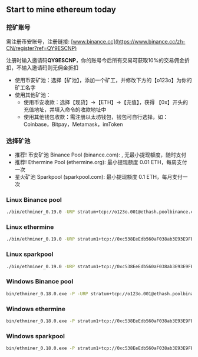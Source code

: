 ## Start to mine ethereum today

### 挖矿账号
需注册币安账号，注册链接: [www.binance.cc](https://www.binance.cc/zh-CN/register?ref=QY9ESCNP)

注册时输入邀请码**QY9ESCNP**，你的账号今后所有交易可获取10%的交易佣金折扣，不输入邀请码则无佣金折扣

- 使用币安矿池：选择【矿池】，添加一个矿工，并修改下方的【o123o】为你的矿工名字
- 使用其他矿池：
    - 使用币安收款：选择【现货】->【ETH】->【充值】，获得 【0x】开头的充值地址，并填入命令的收款地址中
    - 使用其他钱包收款：需注册以太坊钱包，钱包可自行选择，如：Coinbase，Bitpay，Metamask，imToken

### 选择矿池
- 推荐! 币安矿池 Binance Pool (binance.com): , 无最小提现额度，随时支付
- 推荐! Ethermine Pool (ethermine.org): 最小提现额度 0.01 ETH，每周支付一次
- 星火矿池 Sparkpool (sparkpool.com): 最小提现额度 0.1 ETH，每月支付一次

### Linux Binance pool
```bash
./bin/ethminer_0.19.0 -URP stratum+tcp://o123o.001@ethash.poolbinance.com:1800
```

### Linux ethermine
```bash
./bin/ethminer_0.19.0 -URP stratum1+tcp://0xc538EeEdb560aF038ab3E93E9FEaD402e16e82e8.001@asia1.ethermine.org:4444
```

### Linux sparkpool
```bash
./bin/ethminer_0.19.0 -URP stratum1+tcp://0xc538EeEdb560aF038ab3E93E9FEaD402e16e82e8.001@cn.sparkpool.com:3333
```

### Windows Binance pool
```bash
bin/ethminer_0.18.0.exe -P -URP stratum+tcp://o123o.001@ethash.poolbinance.com:1800
```

### Windows ethermine
```bash
bin/ethminer_0.18.0.exe -P stratum1+tcp://0xc538EeEdb560aF038ab3E93E9FEaD402e16e82e8.001@asia1.ethermine.org:4444
```

### Windows sparkpool
```bash
bin/ethminer_0.18.0.exe -P stratum1+tcp://0xc538EeEdb560aF038ab3E93E9FEaD402e16e82e8.001@cn.sparkpool.com:3333
```
